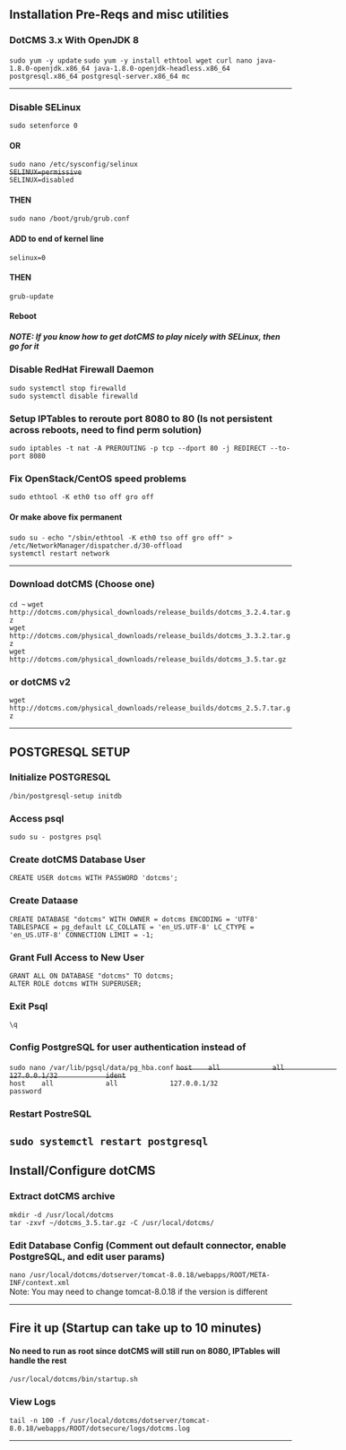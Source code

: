 ## Installation Pre-Reqs and misc utilities
### DotCMS 3.x With OpenJDK 8
`sudo yum -y update`
`sudo yum -y install ethtool wget curl nano java-1.8.0-openjdk.x86_64 java-1.8.0-openjdk-headless.x86_64 postgresql.x86_64 postgresql-server.x86_64 mc`

---

### Disable SELinux
`sudo setenforce 0`
#### OR
`sudo nano /etc/sysconfig/selinux`<br>
~~`SELINUX=permissive`~~<br>
`SELINUX=disabled`
#### THEN
`sudo nano /boot/grub/grub.conf`
#### ADD to end of kernel line
`selinux=0`
#### THEN
`grub-update`
#### Reboot


##### NOTE: If you know how to get dotCMS to play nicely with SELinux, then go for it

### Disable RedHat Firewall Daemon
`sudo systemctl stop firewalld`<br>
`sudo systemctl disable firewalld`

### Setup IPTables to reroute port 8080 to 80 (Is not persistent across reboots, need to find perm solution)
`sudo iptables -t nat -A PREROUTING -p tcp --dport 80 -j REDIRECT --to-port 8080`

### Fix OpenStack/CentOS speed problems
`sudo ethtool -K eth0 tso off gro off`

#### Or make above fix permanent
`sudo su -`
`echo "/sbin/ethtool -K eth0 tso off gro off" > /etc/NetworkManager/dispatcher.d/30-offload`<br>
`systemctl restart network`


---

### Download dotCMS (Choose one)
`cd ~`
`wget http://dotcms.com/physical_downloads/release_builds/dotcms_3.2.4.tar.gz`<br>
`wget http://dotcms.com/physical_downloads/release_builds/dotcms_3.3.2.tar.gz`<br>
`wget http://dotcms.com/physical_downloads/release_builds/dotcms_3.5.tar.gz`<br>
### or dotCMS v2
`wget http://dotcms.com/physical_downloads/release_builds/dotcms_2.5.7.tar.gz`<br>

---

## POSTGRESQL SETUP

### Initialize POSTGRESQL
`/bin/postgresql-setup initdb`

### Access psql
`sudo su - postgres
psql`

### Create dotCMS Database User
`CREATE USER dotcms WITH PASSWORD 'dotcms';`

### Create Dataase
`CREATE DATABASE "dotcms" WITH OWNER = dotcms ENCODING = 'UTF8' TABLESPACE = pg_default LC_COLLATE = 'en_US.UTF-8' LC_CTYPE = 'en_US.UTF-8' CONNECTION LIMIT = -1;`

### Grant Full Access to New User
`GRANT ALL ON DATABASE "dotcms" TO dotcms;`<br>
`ALTER ROLE dotcms WITH SUPERUSER;`

### Exit Psql
`\q`

### Config PostgreSQL for user authentication instead of 
`sudo nano /var/lib/pgsql/data/pg_hba.conf`
~~`host    all             all             127.0.0.1/32            ident`~~<br>
`host    all             all             127.0.0.1/32            password`

### Restart PostreSQL
`sudo systemctl restart postgresql`
---

## Install/Configure dotCMS

### Extract dotCMS archive
`mkdir -d /usr/local/dotcms`<br>
`tar -zxvf ~/dotcms_3.5.tar.gz -C /usr/local/dotcms/`

### Edit Database Config (Comment out default connector, enable PostgreSQL, and edit user params)
`nano /usr/local/dotcms/dotserver/tomcat-8.0.18/webapps/ROOT/META-INF/context.xml`<br>
Note: You may need to change tomcat-8.0.18 if the version is different

---

## Fire it up (Startup can take up to 10 minutes)
#### No need to run as root since dotCMS will still run on 8080, IPTables will handle the rest
`/usr/local/dotcms/bin/startup.sh`

### View Logs
`tail -n 100 -f /usr/local/dotcms/dotserver/tomcat-8.0.18/webapps/ROOT/dotsecure/logs/dotcms.log`

---
